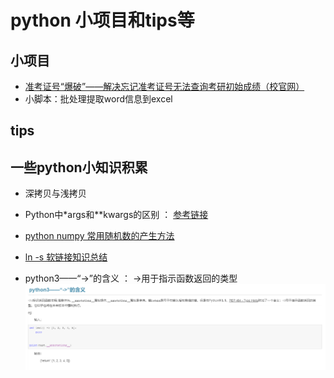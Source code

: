 # python 小项目和tips等

## 小项目

* [准考证号“爆破”——解决忘记准考证号无法查询考研初始成绩（校官网）](https://github.com/dyngq/summary-notebooks-of-postgraduate/tree/master/Python/burst_number)
* 小脚本：批处理提取word信息到excel

## tips

## 一些python小知识积累

* 深拷贝与浅拷贝
* Python中*args和**kwargs的区别 ： [参考链接](https://www.cnblogs.com/yunguoxiaoqiao/p/7626992.html)
* [python numpy 常用随机数的产生方法](https://blog.csdn.net/m0_37804518/article/details/78490709)
* [ln -s 软链接知识总结](https://www.cnblogs.com/hxy5/p/9460063.html)

* python3——“->”的含义 ： ->用于指示函数返回的类型
!['dyngq_images'](images/dyngq_2020-03-20-00-13-45.png)
